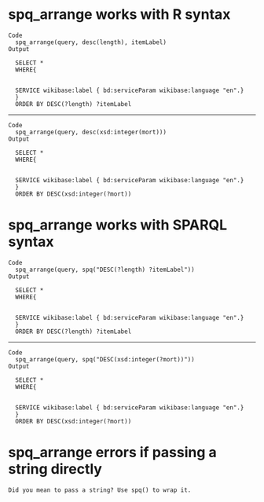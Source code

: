 # spq_arrange works with R syntax

    Code
      spq_arrange(query, desc(length), itemLabel)
    Output
      
      SELECT *
      WHERE{
      
      
      SERVICE wikibase:label { bd:serviceParam wikibase:language "en".}
      }
      ORDER BY DESC(?length) ?itemLabel

---

    Code
      spq_arrange(query, desc(xsd:integer(mort)))
    Output
      
      SELECT *
      WHERE{
      
      
      SERVICE wikibase:label { bd:serviceParam wikibase:language "en".}
      }
      ORDER BY DESC(xsd:integer(?mort))

# spq_arrange works with SPARQL syntax

    Code
      spq_arrange(query, spq("DESC(?length) ?itemLabel"))
    Output
      
      SELECT *
      WHERE{
      
      
      SERVICE wikibase:label { bd:serviceParam wikibase:language "en".}
      }
      ORDER BY DESC(?length) ?itemLabel

---

    Code
      spq_arrange(query, spq("DESC(xsd:integer(?mort))"))
    Output
      
      SELECT *
      WHERE{
      
      
      SERVICE wikibase:label { bd:serviceParam wikibase:language "en".}
      }
      ORDER BY DESC(xsd:integer(?mort))

# spq_arrange errors if passing a string directly

    Did you mean to pass a string? Use spq() to wrap it.

